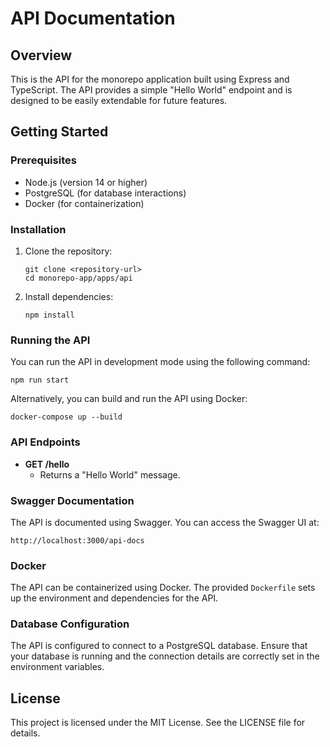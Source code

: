 # API Documentation

## Overview

This is the API for the monorepo application built using Express and TypeScript. The API provides a simple "Hello World" endpoint and is designed to be easily extendable for future features.

## Getting Started

### Prerequisites

- Node.js (version 14 or higher)
- PostgreSQL (for database interactions)
- Docker (for containerization)

### Installation

1. Clone the repository:
   ```
   git clone <repository-url>
   cd monorepo-app/apps/api
   ```

2. Install dependencies:
   ```
   npm install
   ```

### Running the API

You can run the API in development mode using the following command:
```
npm run start
```

Alternatively, you can build and run the API using Docker:
```
docker-compose up --build
```

### API Endpoints

- **GET /hello**
  - Returns a "Hello World" message.
  
### Swagger Documentation

The API is documented using Swagger. You can access the Swagger UI at:
```
http://localhost:3000/api-docs
```

### Docker

The API can be containerized using Docker. The provided `Dockerfile` sets up the environment and dependencies for the API.

### Database Configuration

The API is configured to connect to a PostgreSQL database. Ensure that your database is running and the connection details are correctly set in the environment variables.

## License

This project is licensed under the MIT License. See the LICENSE file for details.